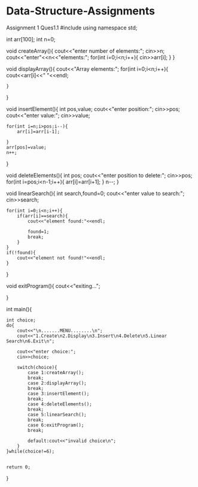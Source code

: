 # Data-Structure-Assignments

Assignment 1
Ques1.1
#include<iostream>
using namespace std;

int arr[100];
int n=0;

void createArray(){
    cout<<"enter number of elements:";
    cin>>n;
    cout<<"enter"<<n<<"elements:";
    for(int i=0;i<n;i++){
        cin>>arr[i];
    }
}

void displayArray(){
    cout<<"Array elements:";
    for(int i=0;i<n;i++){
        cout<<arr[i]<<" "<<endl;

    }
}

void insertElement(){
    int pos,value;
    cout<<"enter position:";
    cin>>pos;
    cout<<"enter value:";
    cin>>value;


    for(int i=n;i>pos;i--){
        arr[i]=arr[i-1];

    }
    arr[pos]=value;
    n++;
}

void deleteElements(){
    int pos;
    cout<<"enter position to delete:";
    cin>>pos;
    for(int i=pos;i<n-1;i++){
        arr[i]=arr[i+1];
    }
    n--;
}

void linearSearch(){
    int search,found=0;
    cout<<"enter value to search:";
    cin>>search;

    for(int i=0;i<n;i++){
        if(arr[i]==search){
            cout<<"element found:"<<endl;

            found=1;
            break;
        }
    }
    if(!found){
        cout<<"element not found!"<<endl;
    }
}

void exitProgram(){
    cout<<"exiting...";

}

int main(){

    int choice;
    do{
        cout<<"\n.......MENU........\n";
        cout<<"1.Create\n2.Display\n3.Insert\n4.Delete\n5.Linear Search\n6.Exit\n";

        cout<<"enter choice:";
        cin>>choice;

        switch(choice){
            case 1:createArray();
            break;
            case 2:displayArray();
            break;
            case 3:insertElement();
            break;
            case 4:deleteElements();
            break;
            case 5:linearSearch();
            break;
            case 6:exitProgram();
            break;

            default:cout<<"invalid choice\n";
        }
    }while(choice!=6);


    return 0;
}
